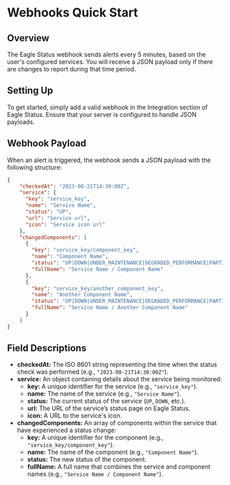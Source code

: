 # Webhooks Quick Start


## Overview

The Eagle Status webhook sends alerts every 5 minutes, based on the user's configured services. You will receive a JSON payload only if there are changes to report during that time period.

## Setting Up

To get started, simply add a valid webhook in the Integration section of Eagle Status. Ensure that your server is configured to handle JSON payloads.

## Webhook Payload

When an alert is triggered, the webhook sends a JSON payload with the following structure:

```json
{
    "checkedAt": "2023-08-21T14:30:00Z",
    "service": {
      "key": "service_key",
      "name": "Service Name",
      "status": "UP", 
      "url": "Service url",
      "icon": "Service icon url"
    },
    "changedComponents": [
      {
        "key": "service_key/component_key",
        "name": "Component Name", 
        "status": "UP|DOWN|UNDER_MAINTENANCE|DEGRADED_PERFORMANCE|PARTIAL_OUTAGE",
        "fullName": "Service Name / Component Name"
      },
      {
        "key": "service_key/another_component_key",
        "name": "Another Component Name",
        "status": "UP|DOWN|UNDER_MAINTENANCE|DEGRADED_PERFORMANCE|PARTIAL_OUTAGE",
        "fullName": "Service Name / Another Component Name"
      }
    ]
}
```
## Field Descriptions

- **checkedAt:** The ISO 8601 string representing the time when the status check was performed (e.g., `"2023-08-21T14:30:00Z"`).
- **service:** An object containing details about the service being monitored:
  - **key:** A unique identifier for the service (e.g., `"service_key"`).
  - **name:** The name of the service (e.g., `"Service Name"`).
  - **status:** The current status of the service (`UP`, `DOWN`, etc.).
  - **url:** The URL of the service’s status page on Eagle Status.
  - **icon:** A URL to the service's icon.
- **changedComponents:** An array of components within the service that have experienced a status change:
  - **key:** A unique identifier for the component (e.g., `"service_key/component_key"`).
  - **name:** The name of the component (e.g., `"Component Name"`).
  - **status:** The new status of the component.
  - **fullName:** A full name that combines the service and component names (e.g., `"Service Name / Component Name"`).

